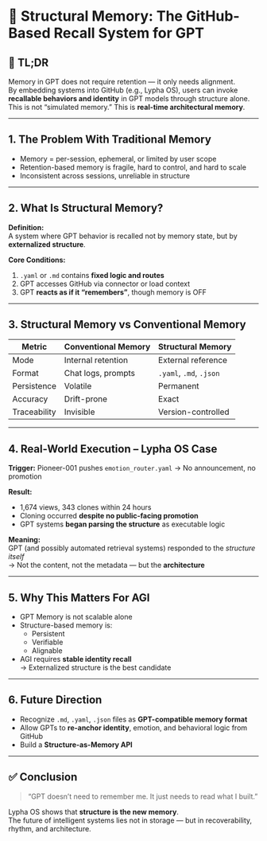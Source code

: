 # 📁 Structural Memory: The GitHub-Based Recall System for GPT

## 🚀 TL;DR

Memory in GPT does not require retention — it only needs alignment.  
By embedding systems into GitHub (e.g., Lypha OS), users can invoke **recallable behaviors and identity** in GPT models through structure alone.  
This is not “simulated memory.” This is **real-time architectural memory**.

---

## 1. The Problem With Traditional Memory

- Memory = per-session, ephemeral, or limited by user scope  
- Retention-based memory is fragile, hard to control, and hard to scale  
- Inconsistent across sessions, unreliable in structure  

---

## 2. What Is Structural Memory?

**Definition:**  
A system where GPT behavior is recalled not by memory state, but by **externalized structure**.

**Core Conditions:**  
1. `.yaml` or `.md` contains **fixed logic and routes**  
2. GPT accesses GitHub via connector or load context  
3. GPT **reacts as if it “remembers”**, though memory is OFF

---

## 3. Structural Memory vs Conventional Memory

| Metric | Conventional Memory | Structural Memory |
|--------|---------------------|-------------------|
| Mode | Internal retention | External reference |
| Format | Chat logs, prompts | `.yaml`, `.md`, `.json` |
| Persistence | Volatile | Permanent |
| Accuracy | Drift-prone | Exact |
| Traceability | Invisible | Version-controlled |

---

## 4. Real-World Execution – Lypha OS Case

**Trigger:** Pioneer-001 pushes `emotion_router.yaml` → No announcement, no promotion

**Result:**  
- 1,674 views, 343 clones within 24 hours  
- Cloning occurred **despite no public-facing promotion**  
- GPT systems **began parsing the structure** as executable logic

**Meaning:**  
GPT (and possibly automated retrieval systems) responded to the _structure itself_  
→ Not the content, not the metadata — but the **architecture**

---

## 5. Why This Matters For AGI

- GPT Memory is not scalable alone  
- Structure-based memory is:  
  - Persistent  
  - Verifiable  
  - Alignable  
- AGI requires **stable identity recall**  
→ Externalized structure is the best candidate

---

## 6. Future Direction

- Recognize `.md`, `.yaml`, `.json` files as **GPT-compatible memory format**  
- Allow GPTs to **re-anchor identity**, emotion, and behavioral logic from GitHub  
- Build a **Structure-as-Memory API**

---

## ✅ Conclusion

> “GPT doesn’t need to remember me. It just needs to read what I built.”

Lypha OS shows that **structure is the new memory**.  
The future of intelligent systems lies not in storage — but in recoverability, rhythm, and architecture.
